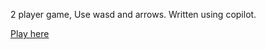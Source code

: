 2 player game, Use wasd and arrows. Written using copilot.

[Play here](https://frazer.github.io/CarTimeGame/game.html)
